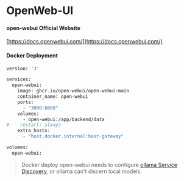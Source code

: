 # OpenWeb-UI

#### open-webui Official Website

[https://docs.openwebui.com/](https://docs.openwebui.com/)

#### Docker Deployment

```bash
version: '3'

services:
  open-webui:
    image: ghcr.io/open-webui/open-webui:main
    container_name: open-webui
    ports:
      - "3000:8080"
    volumes:
      - open-webui:/app/backend/data
#    restart: always
    extra_hosts:
      - "host.docker.internal:host-gateway"

volumes:
  open-webui:
```

> Docker deploy open-webui needs to configure [ollama Service Discovery](./ollama_services_found.md), or ollama can't discern local models.